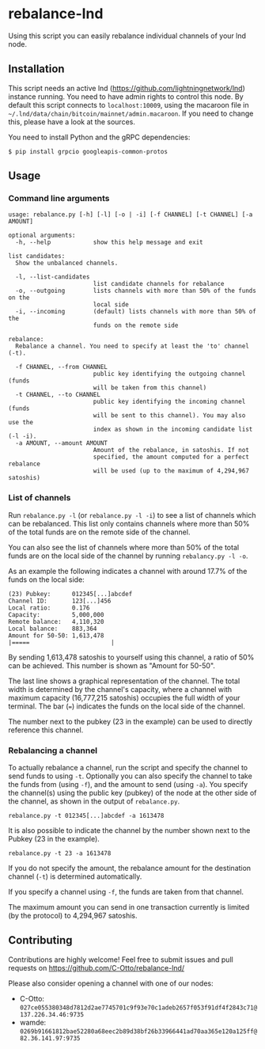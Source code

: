 # rebalance-lnd

Using this script you can easily rebalance individual channels of your lnd node.

## Installation

This script needs an active lnd (https://github.com/lightningnetwork/lnd) instance running.
You need to have admin rights to control this node.
By default this script connects to `localhost:10009`, using the macaroon file in `~/.lnd/data/chain/bitcoin/mainnet/admin.macaroon`.
If you need to change this, please have a look at the sources.

You need to install Python and the gRPC dependencies:

```
$ pip install grpcio googleapis-common-protos
```

## Usage

### Command line arguments
```
usage: rebalance.py [-h] [-l] [-o | -i] [-f CHANNEL] [-t CHANNEL] [-a AMOUNT]

optional arguments:
  -h, --help            show this help message and exit

list candidates:
  Show the unbalanced channels.

  -l, --list-candidates
                        list candidate channels for rebalance
  -o, --outgoing        lists channels with more than 50% of the funds on the
                        local side
  -i, --incoming        (default) lists channels with more than 50% of the
                        funds on the remote side

rebalance:
  Rebalance a channel. You need to specify at least the 'to' channel (-t).

  -f CHANNEL, --from CHANNEL
                        public key identifying the outgoing channel (funds
                        will be taken from this channel)
  -t CHANNEL, --to CHANNEL
                        public key identifying the incoming channel (funds
                        will be sent to this channel). You may also use the
                        index as shown in the incoming candidate list (-l -i).
  -a AMOUNT, --amount AMOUNT
                        Amount of the rebalance, in satoshis. If not
                        specified, the amount computed for a perfect rebalance
                        will be used (up to the maximum of 4,294,967 satoshis)
```

### List of channels
Run `rebalance.py -l` (or `rebalance.py -l -i`) to see a list of channels which can be rebalanced.
This list only contains channels where more than 50% of the total funds are on the remote side of the channel.

You can also see the list of channels where more than 50% of the total funds are on the local side of the channel by running `rebalancy.py -l -o`.

As an example the following indicates a channel with around 17.7% of the funds on the local side:

```
(23) Pubkey:      012345[...]abcdef
Channel ID:       123[...]456
Local ratio:      0.176
Capacity:         5,000,000
Remote balance:   4,110,320
Local balance:    883,364
Amount for 50-50: 1,613,478
|=====                       |
```

By sending 1,613,478 satoshis to yourself using this channel, a ratio of 50% can be achieved.
This number is shown as "Amount for 50-50".

The last line shows a graphical representation of the channel. 
The total width is determined by the channel's capacity, where a channel with maximum capacity (16,777,215 satoshis)
occupies the full width of your terminal.
The bar (`=`) indicates the funds on the local side of the channel.

The number next to the pubkey (23 in the example) can be used to directly reference this channel.

### Rebalancing a channel
To actually rebalance a channel, run the script and specify the channel to send funds to using `-t`.
Optionally you can also specify the channel to take the funds from (using `-f`), and the amount to send (using `-a`).
You specify the channel(s) using the public key (pubkey) of the node at the other side of the channel,
as shown in the output of `rebalance.py`.

`rebalance.py -t 012345[...]abcdef -a 1613478`

It is also possible to indicate the channel by the number shown next to the Pubkey (23 in the example).

`rebalance.py -t 23 -a 1613478`

If you do not specify the amount, the rebalance amount for the destination channel (`-t`) is determined automatically.

If you specify a channel using `-f`, the funds are taken from that channel. 

The maximum amount you can send in one transaction currently is limited (by the protocol) to 4,294,967 satoshis.

## Contributing

Contributions are highly welcome!
Feel free to submit issues and pull requests on https://github.com/C-Otto/rebalance-lnd/

Please also consider opening a channel with one of our nodes:

* C-Otto: `027ce055380348d7812d2ae7745701c9f93e70c1adeb2657f053f91df4f2843c71@137.226.34.46:9735`
* wamde: `0269b91661812bae52280a68eec2b89d38bf26b33966441ad70aa365e120a125ff@82.36.141.97:9735`
